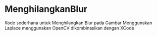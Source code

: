 # MenghilangkanBlur
Kode sederhana untuk Menghilangkan Blur pada Gambar Menggunakan Laplace menggunakan OpenCV dikombinasikan dengan XCode
